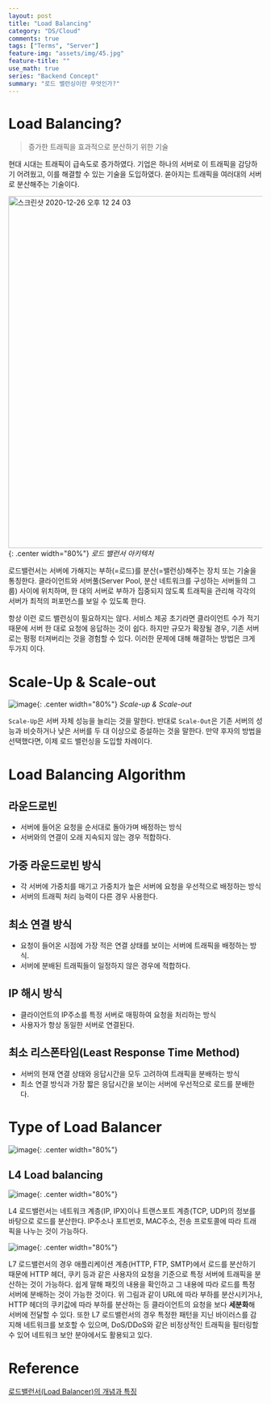 ```yaml
---
layout: post
title: "Load Balancing"
category: "DS/Cloud"
comments: true
tags: ["Terms", "Server"]
feature-img: "assets/img/45.jpg"
feature-title: ""
use_math: true
series: "Backend Concept"
summary: "로드 밸런싱이란 무엇인가?"
---
```


# Load Balancing?
> 증가한 트래픽을 효과적으로 분산하기 위한 기술

현대 시대는 트래픽이 급속도로 증가하였다. 기업은 하나의 서버로 이 트래픽을 감당하기 어려웠고, 이를 해결할 수 있는 기술을 도입하였다. 쏟아지는 트래픽을 여러대의 서버로 분산해주는 기술이다.


<img width="696" alt="스크린샷 2020-12-26 오후 12 24 03" src="https://user-images.githubusercontent.com/37871541/103144947-3f14b700-4775-11eb-90fb-79cadead6c1e.png">{: .center width="80%"}
*로드 밸런서 아키텍처*

로드밸런서는 서버에 가해지는 부하(=로드)를 분산(=밸런싱)해주는 장치 또는 기술을 통칭한다. 클라이언트와 서버풀(Server Pool, 분산 네트워크를 구성하는 서버들의 그룹) 사이에 위치하며, 한 대의 서버로 부하가 집중되지 않도록 트래픽을 관리해 각각의 서버가 최적의 퍼포먼스를 보일 수 있도록 한다.

항상 이런 로드 밸런싱이 필요하지는 않다. 서비스 제공 초기라면 클라이언트 수가 적기 때문에 서버 한 대로 요청에 응답하는 것이 쉽다. 하지만 규모가 확장될 경우, 기존 서버로는 펑펑 터져버리는 것을 경험할 수 있다. 이러한 문제에 대해 해결하는 방법은 크게 두가지 이다.

# Scale-Up & Scale-out

![image](https://user-images.githubusercontent.com/37871541/103144965-9c106d00-4775-11eb-8309-1093fa6cc9f9.png){: .center width="80%"}
*Scale-up & Scale-out*

`Scale-Up`은 서버 자체 성능을 늘리는 것을 말한다. 반대로 `Scale-Out`은 기존 서버의 성능과 비슷하거나 낮은 서버를 두 대 이상으로 증설하는 것을 말한다. 만약 후자의 방법을 선택했다면, 이제 로드 밸런싱을 도입할 차례이다.


# Load Balancing Algorithm

## 라운드로빈
* 서버에 들어온 요청을 순서대로 돌아가며 배정하는 방식
* 서버와의 연결이 오래 지속되지 않는 경우 적합하다.

## 가중 라운드로빈 방식
* 각 서버에 가중치를 매기고 가중치가 높은 서버에 요청을 우선적으로 배정하는 방식
* 서버의 트래픽 처리 능력이 다른 경우 사용한다.

## 최소 연결 방식
* 요청이 들어온 시점에 가장 적은 연결 상태를 보이는 서버에 트래픽을 배정하는 방식.
* 서버에 분배된 트래픽들이 일정하지 않은 경우에 적합하다.

## IP 해시 방식
* 클라이언트의 IP주소를 특정 서버로 매핑하여 요청을 처리하는 방식
* 사용자가 항상 동일한 서버로 연결된다.

## 최소 리스폰타임(Least Response Time Method)

* 서버의 현재 연결 상태와 응답시간을 모두 고려하여 트래픽을 분배하는 방식
* 최소 연결 방식과 가장 짧은 응답시간을 보이는 서버에 우선적으로 로드를 분배한다.

# Type of Load Balancer


![image](https://user-images.githubusercontent.com/37871541/103145051-14c3f900-4777-11eb-9a67-5f34faa89378.png){: .center width="80%"}


## L4 Load balancing
![image](https://user-images.githubusercontent.com/37871541/103145025-c6165f00-4776-11eb-847a-e218560ef7b5.png){: .center width="80%"}

L4 로드밸런서는 네트워크 계층(IP, IPX)이나 트랜스포트 계층(TCP, UDP)의 정보를 바탕으로 로드를 분산한다. IP주소나 포트번호, MAC주소, 전송 프로토콜에 따라 트래픽을 나누는 것이 가능하다.





![image](https://user-images.githubusercontent.com/37871541/103145027-cc0c4000-4776-11eb-88ef-6c00e1178e6a.png){: .center width="80%"}


L7 로드밸런서의 경우 애플리케이션 계층(HTTP, FTP, SMTP)에서 로드를 분산하기 때문에 HTTP 헤더, 쿠키 등과 같은 사용자의 요청을 기준으로 특정 서버에 트래픽을 분산하는 것이 가능하다. 쉽게 말해 패킷의 내용을 확인하고 그 내용에 따라 로드를 특정 서버에 분배하는 것이 가능한 것이다. 위 그림과 같이 URL에 따라 부하를 분산시키거나, HTTP 헤더의 쿠키값에 따라 부하를 분산하는 등 클라이언트의 요청을 보다 **세분화**해 서버에 전달할 수 있다. 또한 L7 로드밸런서의 경우 특정한 패턴을 지닌 바이러스를 감지해 네트워크를 보호할 수 있으며, DoS/DDoS와 같은 비정상적인 트래픽을 필터링할 수 있어 네트워크 보안 분야에서도 활용되고 있다.




# Reference

[로드밸런서(Load Balancer)의 개념과 특징](https://post.naver.com/viewer/postView.nhn?volumeNo=27046347&memberNo=2521903)
